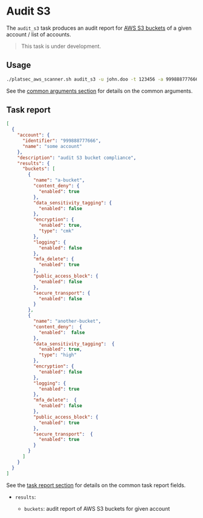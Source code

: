 # Audit S3

The `audit_s3` task produces an audit report for [AWS S3 buckets][aws-s3-bucket] of a given account / list of accounts.

> This task is under development.

## Usage

```sh
./platsec_aws_scanner.sh audit_s3 -u john.doo -t 123456 -a 999888777666
```

See the [common arguments section](../usage.md#common-arguments) for details on the common arguments.

## Task report

```json
[
  {
    "account": {
      "identifier": "999888777666",
      "name": "some account"
    },
    "description": "audit S3 bucket compliance",
    "results": {
      "buckets": [
        {
          "name": "a-bucket",
          "content_deny": {
            "enabled": true
          },
          "data_sensitivity_tagging": {
            "enabled": false
          },
          "encryption": {
            "enabled": true,
            "type": "cmk"
          },
          "logging": {
            "enabled": false
          },
          "mfa_delete": {
            "enabled": true
          },
          "public_access_block": {
            "enabled": false
          },
          "secure_transport": {
            "enabled": false
          }
        },
        {
          "name": "another-bucket",
          "content_deny":  {
            "enabled":  false
          },
          "data_sensitivity_tagging":  {
            "enabled": true,
            "type": "high"
          },
          "encryption": {
            "enabled": false
          },
          "logging": {
            "enabled": true
          },
          "mfa_delete":  {
            "enabled": false
          },
          "public_access_block": {
            "enabled": true
          },
          "secure_transport":  {
            "enabled": true
          }
        }
      ]
    }
  }
]
```

See the [task report section](../usage.md#task-report) for details on the common task report fields.

- `results`:

  - `buckets`: audit report of AWS S3 buckets for given account

[aws-s3-bucket]: https://docs.aws.amazon.com/AmazonS3/latest/userguide/Welcome.html#BasicsBucket
